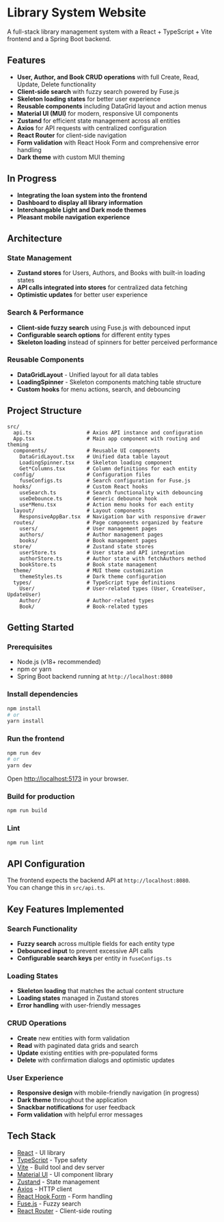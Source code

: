 # Library System Website

A full-stack library management system with a React + TypeScript + Vite frontend and a Spring Boot backend.

## Features

- **User, Author, and Book CRUD operations** with full Create, Read, Update, Delete functionality
- **Client-side search** with fuzzy search powered by Fuse.js
- **Skeleton loading states** for better user experience
- **Reusable components** including DataGrid layout and action menus
- **Material UI (MUI)** for modern, responsive UI components
- **Zustand** for efficient state management across all entities
- **Axios** for API requests with centralized configuration
- **React Router** for client-side navigation
- **Form validation** with React Hook Form and comprehensive error handling
- **Dark theme** with custom MUI theming

## In Progress

- **Integrating the loan system into the frontend**
- **Dashboard to display all library information**
- **Interchangable Light and Dark mode themes**
- **Pleasant mobile navigation experience**

## Architecture

### State Management

- **Zustand stores** for Users, Authors, and Books with built-in loading states
- **API calls integrated into stores** for centralized data fetching
- **Optimistic updates** for better user experience

### Search & Performance

- **Client-side fuzzy search** using Fuse.js with debounced input
- **Configurable search options** for different entity types
- **Skeleton loading** instead of spinners for better perceived performance

### Reusable Components

- **DataGridLayout** - Unified layout for all data tables
- **LoadingSpinner** - Skeleton components matching table structure
- **Custom hooks** for menu actions, search, and debouncing

## Project Structure

```
src/
  api.ts                  # Axios API instance and configuration
  App.tsx                 # Main app component with routing and theming
  components/             # Reusable UI components
    DataGridLayout.tsx    # Unified data table layout
    LoadingSpinner.tsx    # Skeleton loading component
    Get*Columns.tsx       # Column definitions for each entity
  config/                 # Configuration files
    fuseConfigs.ts        # Search configuration for Fuse.js
  hooks/                  # Custom React hooks
    useSearch.ts          # Search functionality with debouncing
    useDebounce.ts        # Generic debounce hook
    use*Menu.tsx          # Action menu hooks for each entity
  layout/                 # Layout components
    ResponsiveAppBar.tsx  # Navigation bar with responsive drawer
  routes/                 # Page components organized by feature
    users/                # User management pages
    authors/              # Author management pages
    books/                # Book management pages
  store/                  # Zustand state stores
    userStore.ts          # User state and API integration
    authorStore.ts        # Author state with fetchAuthors method
    bookStore.ts          # Book state management
  theme/                  # MUI theme customization
    themeStyles.ts        # Dark theme configuration
  types/                  # TypeScript type definitions
    User/                 # User-related types (User, CreateUser, UpdateUser)
    Author/               # Author-related types
    Book/                 # Book-related types
```

## Getting Started

### Prerequisites

- Node.js (v18+ recommended)
- npm or yarn
- Spring Boot backend running at `http://localhost:8080`

### Install dependencies

```sh
npm install
# or
yarn install
```

### Run the frontend

```sh
npm run dev
# or
yarn dev
```

Open [http://localhost:5173](http://localhost:5173) in your browser.

### Build for production

```sh
npm run build
```

### Lint

```sh
npm run lint
```

## API Configuration

The frontend expects the backend API at `http://localhost:8080`.  
You can change this in `src/api.ts`.

## Key Features Implemented

### Search Functionality

- **Fuzzy search** across multiple fields for each entity type
- **Debounced input** to prevent excessive API calls
- **Configurable search keys** per entity in `fuseConfigs.ts`

### Loading States

- **Skeleton loading** that matches the actual content structure
- **Loading states** managed in Zustand stores
- **Error handling** with user-friendly messages

### CRUD Operations

- **Create** new entities with form validation
- **Read** with paginated data grids and search
- **Update** existing entities with pre-populated forms
- **Delete** with confirmation dialogs and optimistic updates

### User Experience

- **Responsive design** with mobile-friendly navigation (in progress)
- **Dark theme** throughout the application
- **Snackbar notifications** for user feedback
- **Form validation** with helpful error messages

## Tech Stack

- [React](https://react.dev/) - UI library
- [TypeScript](https://www.typescriptlang.org/) - Type safety
- [Vite](https://vitejs.dev/) - Build tool and dev server
- [Material UI](https://mui.com/) - UI component library
- [Zustand](https://zustand-demo.pmnd.rs/) - State management
- [Axios](https://axios-http.com/) - HTTP client
- [React Hook Form](https://react-hook-form.com/) - Form handling
- [Fuse.js](https://fusejs.io/) - Fuzzy search
- [React Router](https://reactrouter.com/) - Client-side routing
